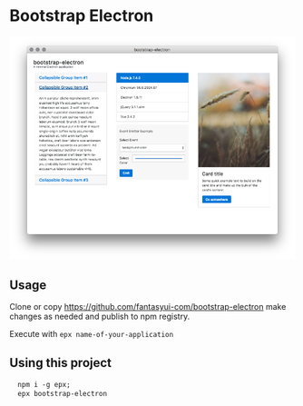 # Bootstrap Electron

![](screenshot.png)

## Usage

Clone or copy https://github.com/fantasyui-com/bootstrap-electron
make changes as needed and publish to npm registry.

Execute with ```epx name-of-your-application```

## Using this project

```
  npm i -g epx;
  epx bootstrap-electron

```
